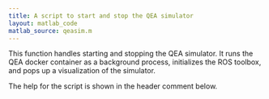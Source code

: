 ```yaml
---
title: A script to start and stop the QEA simulator
layout: matlab_code
matlab_source: qeasim.m
---
```

This function handles starting and stopping the QEA simulator.  It runs the QEA docker container as a background process, initializes the ROS toolbox, and pops up a visualization of the simulator.

The help for the script is shown in the header comment below.
